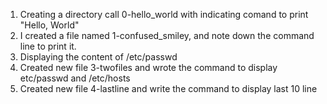 1. Creating a directory call 0-hello_world with indicating comand to print "Hello, World"
2. I created a file named 1-confused_smiley, and note down the command line to print it.
3. Displaying the content of /etc/passwd
4. Created new file 3-twofiles and wrote the command to display etc/passwd and /etc/hosts
5. Created new file 4-lastline and write the command to display last 10 line 
